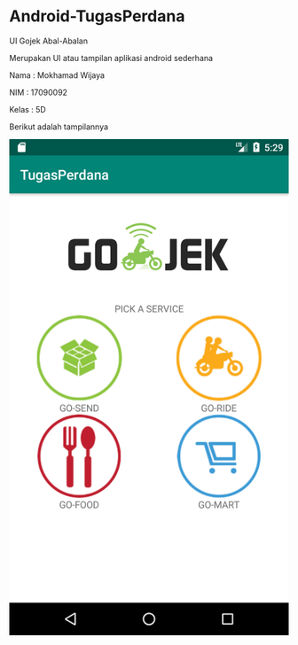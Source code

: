 # Android-TugasPerdana
UI Gojek Abal-Abalan

Merupakan UI atau tampilan aplikasi android sederhana

Nama     :  Mokhamad Wijaya


NIM      :  17090092


Kelas    :  5D



Berikut adalah tampilannya

![Tampilan](https://github.com/Oskop/Android-TugasPerdana/blob/master/Screenshot_1569148141.png)
